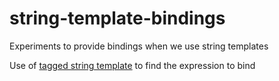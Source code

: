 # string-template-bindings

Experiments to provide bindings when we use string templates

Use of [tagged string template](https://developer.mozilla.org/en-US/docs/Web/JavaScript/Reference/Template_literals#tagged_templates) to find the expression to bind
